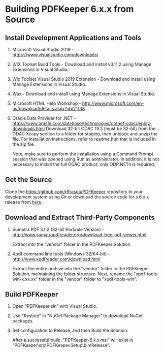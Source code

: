 # Building PDFKeeper 6.x.x from Source

##  Install Development Applications and Tools
1. Microsoft Visual Studio 2019 - https://www.visualstudio.com/downloads/
2. WiX Toolset Build Tools - Download and install v3.11.2 using Manage Extensions in Visual Studio.
3. Wix Toolset Visual Studio 2019 Extension - Download and install using Manage Extensions in Visual Studio.
4. Wax - Download and install using Manage Extensions in Visual Studio.
5. Microsoft HTML Help Workshop - http://www.microsoft.com/en-us/download/details.aspx?id=21138
6. Oracle Data Provider for .NET - https://www.oracle.com/database/technologies/dotnet-odacdeploy-downloads.html
    Download 32-bit ODAC 19.3 (must be 32-bit) from the ODAC Xcopy section to a folder for staging, then unblock and unzip the file.
    For installation instructions, refer to readme.htm that is included in the zip file.
    
    Note, make sure to perform the installation using a Command Prompt session that was opened using Run as administrator. In addition, it is not necessary to install the full ODAC product, only ODP.NET4 is required.

## Get the Source
Clone the https://github.com/rffrasca/PDFKeeper repository to your development system using Git or download the source code for a 6.x.x release from [here](https://github.com/rffrasca/PDFKeeper/releases).

## Download and Extract Third-Party Components
1. Sumatra PDF 3.1.2 (32-bit Portable Version) - http://www.sumatrapdfreader.org/download-free-pdf-viewer.html
    
    Extract into the "vendor" folder in the PDFKeeper Solution.
2. Xpdf command line tools (Windows 32/64-bit) - http://www.xpdfreader.com/download.html

    Extract the entire archive into the "vendor" folder in the PDFKeeper Solution, maintaining the folder structure. Next, rename the "xpdf-tools-win-x.xx.xx" folder in the "vendor" folder to "xpdf-tools-win".

## Build PDFKeeper
1. Open "PDFKeeper.sln" with Visual Studio.
2. Use "Restore" in "NuGet Package Manager" to download NuGet packages.
3. Set configuration to Release, and then Build the Solution.

    After a successful build, "PDFKeeper-6.x.x.msi" will exist in "PDFKeeper\src\PDFKeeper.Setup\bin\Release".

